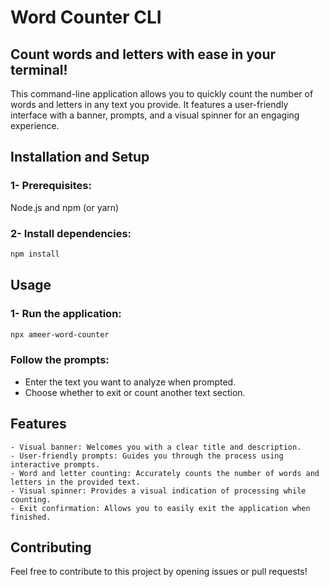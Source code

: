 # Word Counter CLI
## Count words and letters with ease in your terminal!

This command-line application allows you to quickly count the number of words and letters in any text you provide. It features a user-friendly interface with a banner, prompts, and a visual spinner for an engaging experience.

## Installation and Setup
### 1- Prerequisites:

Node.js and npm (or yarn)

### 2- Install dependencies:
```bash
npm install
```

## Usage
### 1- Run the application:
```bash
npx ameer-word-counter
```

### Follow the prompts:

  - Enter the text you want to analyze when prompted.
  - Choose whether to exit or count another text section.

## Features

    - Visual banner: Welcomes you with a clear title and description.
    - User-friendly prompts: Guides you through the process using interactive prompts.
    - Word and letter counting: Accurately counts the number of words and letters in the provided text.
    - Visual spinner: Provides a visual indication of processing while counting.
    - Exit confirmation: Allows you to easily exit the application when finished.


## Contributing

Feel free to contribute to this project by opening issues or pull requests!